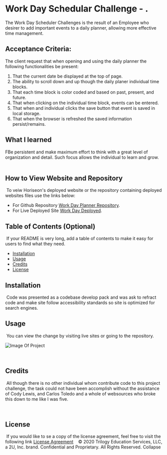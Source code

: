 # Work Day Schedular Challenge - . 

The Work Day Scheduler Challenges is the result of an Employee who desirer to add important events to a daily planner, allowing more effective time management.  

## Acceptance Criteria: 

The client request that when opening and using the daily planner the following functionalities be present:

1.	That the current date be displayed at the top of page.
2.	The ability to scroll down and up though the daily planer individual time blocks.
3.	That each time block is color coded and based on past, present, and future. 
4.	That when clicking on the individual time block, events can be entered. 
5.	That when and individual clicks the save button that event is saved in local storage. 
6.	That when the browser is refreshed the saved information persist/remains. 


## What I learned

FBe persistent and make maximum effort to think with a great level of organization and detail.  Such focus allows the individual to learn and grow.  
​
## How to View Website and Repository
​
To veiw Horiseon's deployed website or the repository containing deployed websites files use the links below:

* For Github Repository [Work Day Planner Repository](https://github.com/KHudaKoz/daily-planner).
​
* For Live Deployed Site [Work Day Deployed](https://khudakoz.github.io/daily-planner/.).
​
​
## Table of Contents (Optional)
​
If your README is very long, add a table of contents to make it easy for users to find what they need.
​
* [Installation](#installation)
* [Usage](#usage)
* [Credits](#credits)
* [License](#license)
​
​
## Installation
​
Code was presented as a codebase develop pack and was ask to refract code and make site follow accessibility standards so site is optimized for search engines. 

## Usage 
​
You can view the change by visiting live sites or going to the repository.   

![Image Of Project](assets/image/code.png)

​

## Credits 
​
All though there is no other individual whom contribute code to this project challenge,  the task could not have been accomplish without the assistance of Cody Lewis, and Carlos Toledo and a whole of websources who broke this down to me like I was five.


​
​
## License
​
If you would like to se a copy of the license agreement, feel free to visit the following link [License Agreement](https://github.com/KHudaKoz/code-quiz/blob/main/LICENSE)
​
​
​
© 2020 Trilogy Education Services, LLC, a 2U, Inc. brand. Confidential and Proprietary. All Rights Reserved.
Collapse

